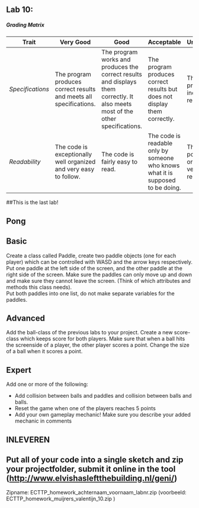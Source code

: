 ## Lab 10: 
 

##### Grading Matrix 

Trait | Very Good | Good | Acceptable | Unsatisfactory	
--- |--- | --- | --- | --- |
| *Specifications* | The program produces correct results and meets all specifications. | The program works and produces the correct results and displays them correctly. It also meets most of the other specifications. | The program produces correct results but does not display them correctly. | The program is producing incorrect results.
*Readability* | The code is exceptionally well organized and very easy to follow. | The code is fairly easy to read. | The code is readable only by someone who knows what it is supposed to be doing.| The code is poorly organized and very difficult to read.|

##This is the last lab!

## Pong
## Basic
Create a class called Paddle, create two paddle objects (one for each player) which can be controlled with WASD and the arrow keys respectively.
Put one paddle at the left side of the screen, and the other paddle at the right side of the screen.
Make sure the paddles can only move up and down and make sure they cannot leave the screen. (Think of which attributes and methods this class needs).  
Put both paddles into one list, do not make separate variables for the paddles.  

## Advanced
Add the ball-class of the previous labs to your project.
Create a new score-class which keeps score for both players.
Make sure that when a ball hits the screenside of a player, the other player scores a point.
Change the size of a ball when it scores a point.  

## Expert
Add one or more of the following:  
- Add collision between balls and paddles and collision between balls and balls.  
- Reset the game when one of the players reaches 5 points
- Add your own gameplay mechanic! Make sure you describe your added mechanic in comments

## INLEVEREN

## Put all of your code into a single sketch and zip your projectfolder, submit it online in the tool (http://www.elvishasleftthebuilding.nl/geni/)

Zipname:
ECTTP_homework_achternaam_voornaam_labnr.zip 
(voorbeeld: ECTTP_homework_muijrers_valentijn_10.zip )
